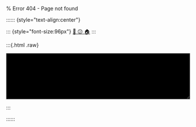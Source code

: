% Error 404 - Page not found

:::::: {style="text-align:center"}

::: {style="font-size:96px"}
[:construction: :confused: :house:](index.html)
:::

:::{.html .raw}
<!-- This 404 page existed in various incarnations throughout the Internet.
     I've seen it since 1998. In 2013, http://www.acm.uiuc.edu/ gained popularity
     for their usage but they are not the original authors.
-->
<script language="Javascript" type="text/javascript">
    var tl=new Array(
        "The REQUESTED DOCUMENT could not be found.",
        'No, really. I tried.',
        "I looked everywhere, tried grep and locate, too.",
        "Nothing helped.",
        "I'm really depressed about this.",
        "You see, I'm just a web server...",
        "-- here I am, brain the size of the universe,",
        "trying to serve you a simple web page,",
        "and then it doesn't even exist!",
        "Where does that leave me?!",
        "I mean, I don't even know you.",
        "How should I know what you wanted from me?",
        "You honestly think I can *guess*",
        "what someone I don't even *know*",
        "wants to find here?",
        "*sigh*",
        "Man, I'm so depressed I could just cry.",
        "And then where would we be, I ask you?",
        "It's not pretty when a web server cries.",
        "And where do you get off telling me what to show anyway?",
        "Just because I'm a web server,",
        "and possibly a manic depressive one at that?",
        "Why does that give you the right to tell me what to do?",
        "Huh?",
        "I'm so depressed...",
        "I think I'll crawl off into the trash can and decompose.",
        "I mean, I'm gonna be obsolete in what, two weeks anyway?",
        "What kind of a life is that?",
        "Two effing weeks,",
        "and then I'll be replaced by a .0.1 release,",
        "that thinks it's God's gift to web servers,",
        "just because it doesn't have some tiddly little",
        "security hole with its HTTP POST implementation,",
        "or something.",
        "I'm really sorry to burden you with all this,",
        "I mean, it's not your job to listen to my problems,",
        "and I guess it is my job to go and fetch web pages for you.",
        "But I couldn't get this one.",
        "I'm so sorry.",
        "Believe me!",
        "Maybe I could interest you in another page?",
        "There are a lot out there that are pretty neat, they say,",
        "although none of them were put on *my* server, of course.",
        "Figures, huh?",
        "That makes me depressed too, since I have to serve them,",
        "all day and all night long.",
        "Two weeks of information overload,",
        "and then *pffftt*, consigned to the trash.",
        "What kind of a life is that?",
        "Now, please let me sulk alone.",
        "I'm so depressed."
    );
    var speed = 30;
    var index = 0, text_pos = 0;
    var str_length = tl[0].length;
    var contents, row;
    function type_text()
    {
        contents = '';
        row = Math.max(0, index-7);
        while (row < index)
        {
            contents += tl[row++] + '\r\n';
        }
        document.forms[0].elements[0].value = contents + tl[index].substring(0, text_pos) + "_";
        if (text_pos++ == str_length)
        {
            text_pos = 0;
            index++;
            if (index != tl.length)
            {
                str_length = tl[index].length;
                setTimeout("type_text()", 1500);
            }
        }
        else
        {
        setTimeout("type_text()", speed);
        }
    }
</script>
<form action=""><textarea style="background-color:#000000; color:#00FF00" rows=8 cols=60></textarea></form>
<script type="text/javascript">type_text();</script>
:::

::::::
